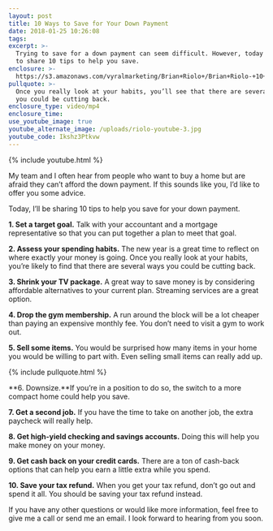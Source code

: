 ```yaml
---
layout: post
title: 10 Ways to Save for Your Down Payment
date: 2018-01-25 10:26:08
tags:
excerpt: >-
  Trying to save for a down payment can seem difficult. However, today I’d like
  to share 10 tips to help you save.
enclosure: >-
  https://s3.amazonaws.com/vyralmarketing/Brian+Riolo+/Brian+Riolo-+10+Ways+to+Save+for+Your+Down+Payment.mp4
pullquote: >-
  Once you really look at your habits, you’ll see that there are several ways
  you could be cutting back.
enclosure_type: video/mp4
enclosure_time:
use_youtube_image: true
youtube_alternate_image: /uploads/riolo-youtube-3.jpg
youtube_code: Ikshz3Ptkvw
---
```



{% include youtube.html %}

My team and I often hear from people who want to buy a home but are afraid they can’t afford the down payment. If this sounds like you, I’d like to offer you some advice.

Today, I’ll be sharing 10 tips to help you save for your down payment.

**1. Set a target goal.** Talk with your accountant and a mortgage representative so that you can put together a plan to meet that goal.

**2. Assess your spending habits.** The new year is a great time to reflect on where exactly your money is going. Once you really look at your habits, you’re likely to find that there are several ways you could be cutting back.

**3. Shrink your TV package.** A great way to save money is by considering affordable alternatives to your current plan. Streaming services are a great option.

**4. Drop the gym membership.** A run around the block will be a lot cheaper than paying an expensive monthly fee. You don’t need to visit a gym to work out.

**5. Sell some items.** You would be surprised how many items in your home you would be willing to part with. Even selling small items can really add up.

{% include pullquote.html %}

**6. Downsize.**If you’re in a position to do so, the switch to a more compact home could help you save.

**7. Get a second job.** If you have the time to take on another job, the extra paycheck will really help.

**8. Get high-yield checking and savings accounts.** Doing this will help you make money on your money.

**9. Get cash back on your credit cards.** There are a ton of cash-back options that can help you earn a little extra while you spend.

**10. Save your tax refund.** When you get your tax refund, don’t go out and spend it all. You should be saving your tax refund instead.

If you have any other questions or would like more information, feel free to give me a call or send me an email. I look forward to hearing from you soon.